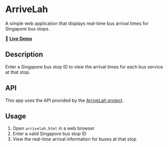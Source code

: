 # ArriveLah

A simple web application that displays real-time bus arrival times for Singapore bus stops.

🚀 **[Live Demo](https://arrivelah-app.pages.dev/arrivelah)**

## Description

Enter a Singapore bus stop ID to view the arrival times for each bus service at that stop.

## API

This app uses the API provided by the [ArriveLah project](https://github.com/cheeaun/arrivelah).

## Usage

1. Open `arrivelah.html` in a web browser
2. Enter a valid Singapore bus stop ID
3. View the real-time arrival information for buses at that stop